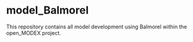 # model_Balmorel
This repository contains all model development using Balmorel within the open_MODEX project.

